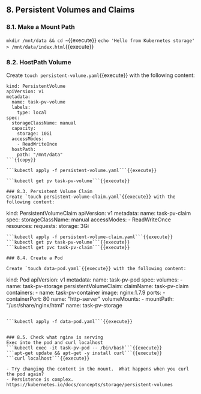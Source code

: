## 8. Persistent Volumes and Claims
### 8.1. Make a Mount Path

```mkdir /mnt/data && cd ~```{{execute}}
```echo 'Hello from Kubernetes storage' > /mnt/data/index.html```{{execute}}


### 8.2. HostPath Volume
Create `touch persistent-volume.yaml`{{execute}} with the following content:
```
kind: PersistentVolume
apiVersion: v1
metadata:
  name: task-pv-volume
  labels:
    type: local
spec:
  storageClassName: manual
  capacity:
    storage: 10Gi
  accessModes:
    - ReadWriteOnce
  hostPath:
    path: "/mnt/data"
```{{copy}}

```kubectl apply -f persistent-volume.yaml```{{execute}}

```kubectl get pv task-pv-volume```{{execute}}

### 8.3. Persistent Volume Claim
Create `touch persistent-volume-claim.yaml`{{execute}} with the following content:
```
kind: PersistentVolumeClaim
apiVersion: v1
metadata:
  name: task-pv-claim
spec:
  storageClassName: manual
  accessModes:
    - ReadWriteOnce
  resources:
    requests:
      storage: 3Gi
```{{copy}}
```kubectl apply -f persistent-volume-claim.yaml```{{execute}}
```kubectl get pv task-pv-volume```{{execute}}
```kubectl get pvc task-pv-claim```{{execute}}

### 8.4. Create a Pod

Create `touch data-pod.yaml`{{execute}} with the following content:
```
kind: Pod
apiVersion: v1
metadata:
  name: task-pv-pod
spec:
  volumes:
    - name: task-pv-storage
      persistentVolumeClaim:
       claimName: task-pv-claim
  containers:
    - name: task-pv-container
      image: nginx:1.7.9
      ports:
        - containerPort: 80
          name: "http-server"
      volumeMounts:
        - mountPath: "/usr/share/nginx/html"
          name: task-pv-storage
```{{copy}}

```kubectl apply -f data-pod.yaml```{{execute}}


### 8.5. Check what nginx is serving
Exec into the pod and curl localhost
```kubectl exec -it task-pv-pod -- /bin/bash```{{execute}}  
```apt-get update && apt-get -y install curl```{{execute}}  
```curl localhost```{{execute}}  

- Try changing the content in the mount.  What happens when you curl the pod again?
- Persistence is complex.  https://kubernetes.io/docs/concepts/storage/persistent-volumes
